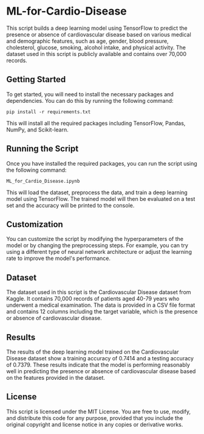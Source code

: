 # ML-for-Cardio-Disease
This script builds a deep learning model using TensorFlow to predict the presence or absence of cardiovascular disease based on various medical and demographic features, such as age, gender, blood pressure, cholesterol, glucose, smoking, alcohol intake, and physical activity. The dataset used in this script is publicly available and contains over 70,000 records.

## Getting Started

To get started, you will need to install the necessary packages and dependencies. You can do this by running the following command:

```
pip install -r requirements.txt
```

This will install all the required packages including TensorFlow, Pandas, NumPy, and Scikit-learn.

## Running the Script

Once you have installed the required packages, you can run the script using the following command:

```
ML_for_Cardio_Disease.ipynb
```

This will load the dataset, preprocess the data, and train a deep learning model using TensorFlow. The trained model will then be evaluated on a test set and the accuracy will be printed to the console.

## Customization

You can customize the script by modifying the hyperparameters of the model or by changing the preprocessing steps. For example, you can try using a different type of neural network architecture or adjust the learning rate to improve the model's performance.

## Dataset

The dataset used in this script is the Cardiovascular Disease dataset from Kaggle. It contains 70,000 records of patients aged 40-79 years who underwent a medical examination. The data is provided in a CSV file format and contains 12 columns including the target variable, which is the presence or absence of cardiovascular disease.

## Results

The results of the deep learning model trained on the Cardiovascular Disease dataset show a training accuracy of 0.7414 and a testing accuracy of 0.7379. These results indicate that the model is performing reasonably well in predicting the presence or absence of cardiovascular disease based on the features provided in the dataset.

## License

This script is licensed under the MIT License. You are free to use, modify, and distribute this code for any purpose, provided that you include the original copyright and license notice in any copies or derivative works.
